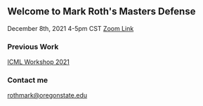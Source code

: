 ## Welcome to Mark Roth's Masters Defense
December 8th, 2021 4-5pm CST
[Zoom Link](https://oregonstate.zoom.us/j/2905668354?pwd=TXlzQ2c0a1I3cndoN0RDWGxsZ2hCZz09)

### Previous Work

[ICML Workshop 2021](https://www.climatechange.ai/papers/icml2021/83.html)

### Contact me

rothmark@oregonstate.edu
